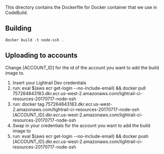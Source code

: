 This directory contains the Dockerfile for Docker container that we use in CodeBuild.

## Building

`docker build -t node-ssh .`

## Uploading to accounts

Change [ACCOUNT_ID] for the id of the account you want to add the build image to.

1. Insert your Lightrail Dev credentials
2. run: eval $(aws ecr get-login --no-include-email) && docker pull 757264843183.dkr.ecr.us-west-2.amazonaws.com/lightrail-ci-resources-20170717-node-ssh
3. run: docker tag 757264843183.dkr.ecr.us-west-2.amazonaws.com/lightrail-ci-resources-20170717-node-ssh [ACCOUNT_ID].dkr.ecr.us-west-2.amazonaws.com/lightrail-ci-resources-20170717-node-ssh
4. Swap in your credentials for the account you want to add the build image to
5. run: eval $(aws ecr get-login --no-include-email) && docker push [ACCOUNT_ID].dkr.ecr.us-west-2.amazonaws.com/lightrail-ci-resources-20170717-node-ssh
